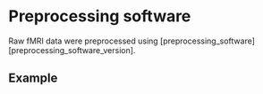 # Preprocessing software

Raw fMRI data were preprocessed using [preprocessing_software]
[preprocessing_software_version].

## Example
